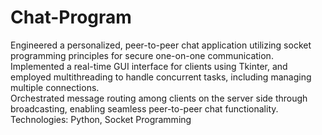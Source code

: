 # Chat-Program
Engineered a personalized, peer-to-peer chat application utilizing socket programming principles for secure one-on-one communication.<br>
Implemented a real-time GUI interface for clients using Tkinter, and employed multithreading to handle concurrent tasks, including managing multiple connections.<br>
Orchestrated message routing among clients on the server side through broadcasting, enabling seamless peer-to-peer chat functionality. <br>
Technologies: Python, Socket Programming <br>
